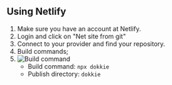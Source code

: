 ## Using Netlify

1. Make sure you have an account at Netlify.
2. Login and click on "Net site from git"
3. Connect to your provider and find your repository.
4. Build commands;
5. ![Build command](https://i.ibb.co/YdYJ2Sf/Screenshot-2020-05-31-at-17-38-59.png)
   - Build command: `npx dokkie`
   - Publish directory: `dokkie`
